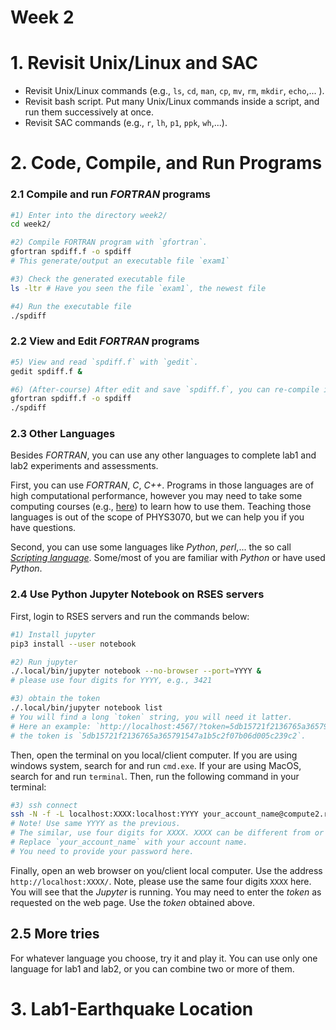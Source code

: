 Week 2
======

# 1. Revisit Unix/Linux and SAC
- Revisit Unix/Linux commands (e.g., `ls`, `cd`, `man`, `cp`, `mv`, `rm`, `mkdir`, `echo`,... ).
- Revisit bash script. Put many Unix/Linux commands inside a script, and run them successively at once.
- Revisit SAC commands (e.g., `r`, `lh`, `p1`, `ppk`, `wh`,...).

# 2. Code, Compile, and Run Programs
### 2.1 Compile and run *FORTRAN* programs
```bash
#1) Enter into the directory week2/
cd week2/

#2) Compile FORTRAN program with `gfortran`. 
gfortran spdiff.f -o spdiff
# This generate/output an executable file `exam1`

#3) Check the generated executable file
ls -ltr # Have you seen the file `exam1`, the newest file

#4) Run the executable file
./spdiff
```
### 2.2 View and Edit *FORTRAN* programs  
```bash
#5) View and read `spdiff.f` with `gedit`.
gedit spdiff.f &

#6) (After-course) After edit and save `spdiff.f`, you can re-compile it and run it.
gfortran spdiff.f -o spdiff
./spdiff
```

### 2.3 Other Languages
Besides *FORTRAN*, you can use any other languages to complete lab1 and lab2 experiments and assessments. 

First, you can use *FORTRAN*, *C*, *C++*. Programs in those languages are of high computational performance, however you may need to take some computing courses (e.g., [here](https://www.coursera.org/learn/c-for-everyone)) to learn how to use them. Teaching those languages is out of the scope of PHYS3070, but we can help you if you have questions.

Second, you can use some languages like *Python*, *perl*,... the so call [*Scripting language*](https://en.wikipedia.org/wiki/Scripting_language). Some/most of you are familiar with *Python* or have used *Python*.

### 2.4 Use Python Jupyter Notebook on RSES servers

First, login to RSES servers and run the commands below:
```bash
#1) Install jupyter
pip3 install --user notebook 

#2) Run jupyter
./.local/bin/jupyter notebook --no-browser --port=YYYY & 
# please use four digits for YYYY, e.g., 3421

#3) obtain the token
./.local/bin/jupyter notebook list
# You will find a long `token` string, you will need it latter.
# Here an example: `http://localhost:4567/?token=5db15721f2136765a365791547a1b5c2f07b06d005c239c2 :: /home/seis/sheng`
# the token is `5db15721f2136765a365791547a1b5c2f07b06d005c239c2`. 
```

Then, open the terminal on you local/client computer. If you are using windows system, search for and run `cmd.exe`. If your are using MacOS, search for and run `terminal`. Then, run the following command in your terminal:
```bash
#3) ssh connect
ssh -N -f -L localhost:XXXX:localhost:YYYY your_account_name@compute2.rses.anu.edu.au
# Note! Use same YYYY as the previous. 
# The similar, use four digits for XXXX. XXXX can be different from or the same as YYYY.
# Replace `your_account_name` with your account name.
# You need to provide your password here.
```

Finally, open an web browser on you/client local computer. Use the address `http://localhost:XXXX/`. Note, please use the same four digits `XXXX` here. You will see that the *Jupyter* is running. You may need to enter the *token* as requested on the web page. Use the *token* obtained above.

## 2.5 More tries
For whatever language you choose, try it and play it. You can use only one language for lab1 and lab2, or you can combine two or more of them.

# 3. Lab1-Earthquake Location
